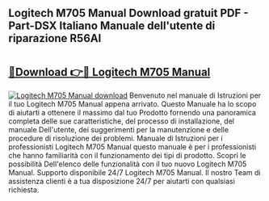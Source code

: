 ## Logitech M705 Manual Download gratuit PDF - Part-DSX Italiano Manuale dell'utente di riparazione R56Al

# <h2><a href="http://dfdlgwq.blite.top/?on=Logitech+M705+Manual">🔗Download 👉🔴 Logitech M705 Manual</a></h2>

[![Logitech M705 Manual download](https://i.imgur.com/lujVjoI.png)](http://dfdlgwq.blite.top/?on=Logitech+M705+Manual)
Benvenuto nel manuale di Istruzioni per il tuo Logitech M705 Manual appena arrivato. Questo Manuale ha lo scopo di aiutarti a ottenere il massimo dal tuo Prodotto fornendo una panoramica completa delle sue caratteristiche, del processo di installazione, del manuale Dell'utente, dei suggerimenti per la manutenzione e delle procedure di risoluzione dei problemi. Manuale di Istruzioni per i professionisti Logitech M705 Manual questo manuale è per i professionisti che hanno familiarità con il funzionamento dei tipi di prodotto. Scopri le possibilità Dell'elenco delle funzionalità con il tuo nuovo Logitech M705 Manual. Supporto disponibile 24/7 Logitech M705 Manual. Il nostro Team di assistenza clienti è a tua disposizione 24/7 per aiutarti con qualsiasi richiesta.
